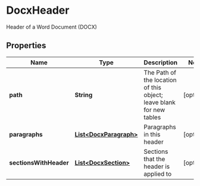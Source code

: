 

# DocxHeader

Header of a Word Document (DOCX)

## Properties

| Name | Type | Description | Notes |
|------------ | ------------- | ------------- | -------------|
|**path** | **String** | The Path of the location of this object; leave blank for new tables |  [optional] |
|**paragraphs** | [**List&lt;DocxParagraph&gt;**](DocxParagraph.md) | Paragraphs in this header |  [optional] |
|**sectionsWithHeader** | [**List&lt;DocxSection&gt;**](DocxSection.md) | Sections that the header is applied to |  [optional] |



